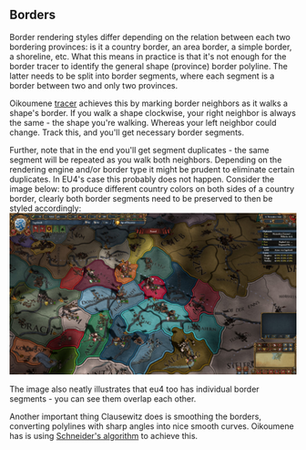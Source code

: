 ## Borders

Border rendering styles differ depending on the relation between
each two bordering provinces: is it a country border, an area border,
a simple border, a shoreline, etc. What this means in practice is that
it's not enough for the border tracer to identify the general shape
(province) border polyline. The latter needs to be split into
border segments, where each segment is a border between two 
and only two provinces.

Oikoumene [tracer](province-tracing.md) achieves this by marking 
border neighbors as it walks a shape's border. If you walk a shape 
clockwise, your right neighbor is always the same - the shape you're walking. 
Whereas your left neighbor could change. Track this, and you'll get 
necessary border segments.

Further, note that in the end you'll get segment duplicates - the
same segment will be repeated as you walk both neighbors. Depending
on the rendering engine and/or border type it might be prudent
to eliminate certain duplicates. In EU4's case this probably does not happen.
Consider the image below: to produce different country colors on 
both sides of a country border, clearly both border segments need
to be preserved to then be styled accordingly:
![eu4-borders](../images/eu4-border-expo.jpg)

The image also neatly illustrates that eu4 too has individual
border segments - you can see them overlap
each other.

Another important thing Clausewitz does is smoothing the borders,
converting polylines with sharp angles into nice smooth curves.
Oikoumene has is using [Schneider's algorithm](border-smoothing.md)
to achieve this.
